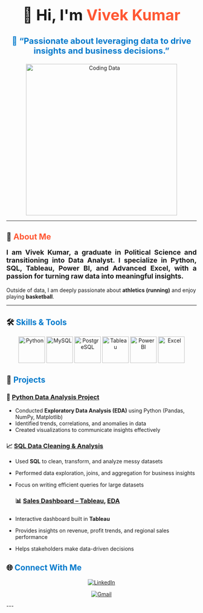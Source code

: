 <h1 align="center" style="font-size: 40px; font-weight: bold;">🚀 Hi, I'm <span style="color:#ff5733;">Vivek Kumar</span></h1>
<h3 align="center" style="color:#007acc; font-size: 22px;">🎯 “Passionate about leveraging data to drive insights and business decisions.”</h3>

<p align="center">
  <img src="https://media.giphy.com/media/qgQUggAC3Pfv687qPC/giphy.gif" width="400" alt="Coding Data"/>
</p>

---

## 🌟 <span style="color:#ff5733; font-weight:bold;">About Me</span>  



<p align="justify" style="font-size:18px; font-weight:bold;">
I am <strong>Vivek Kumar</strong>, a graduate in <strong>Political Science</strong> and transitioning into <strong>Data Analyst</strong>.  
I specialize in <strong>Python, SQL, Tableau, Power BI, and Advanced Excel</strong>, with a passion for turning raw data into meaningful insights.  

Outside of data, I am deeply passionate about <strong>athletics (running)</strong> and enjoy playing <strong>basketball</strong>.  
</p>

---

## 🛠️ <span style="color:#007acc; font-weight:bold;">Skills & Tools</span>  

<p align="center">
  <img src="https://cdn.jsdelivr.net/gh/devicons/devicon/icons/python/python-original.svg" width="70" height="70" alt="Python"/>
  <img src="https://cdn.jsdelivr.net/gh/devicons/devicon/icons/mysql/mysql-original.svg" width="70" height="70" alt="MySQL"/>
  <img src="https://cdn.jsdelivr.net/gh/devicons/devicon/icons/postgresql/postgresql-original.svg" width="70" height="70" alt="PostgreSQL"/>
  <img src="https://cdn-icons-png.flaticon.com/512/5968/5968705.png" width="70" height="70" alt="Tableau"/>
  <img src="https://github.com/microsoft/PowerBI-Icons/blob/main/SVG/Power-BI.svg" width="70" height="70" alt="Power BI"/>
  <img src="https://cdn-icons-png.flaticon.com/512/732/732220.png" width="70" height="70" alt="Excel"/>
</p>

## 🤖 <span style="color:#007acc; font-weight:bold;">Projects</span> 


### 🤖 [Python Data Analysis Project](https://colab.research.google.com/drive/1vEuFaj-jvFCBz6Y50YSCHMOyvOZKXG1X?usp=sharing)  
- Conducted **Exploratory Data Analysis (EDA)** using Python (Pandas, NumPy, Matplotlib)  
- Identified trends, correlations, and anomalies in data  
- Created visualizations to communicate insights effectively


### 📈 [SQL Data Cleaning & Analysis](https://colab.research.google.com/drive/1rVrC3-svelDxCiZ7SMCH_MF7LG27eQ36?usp=sharing)  
- Used **SQL** to clean, transform, and analyze messy datasets  
- Performed data exploration, joins, and aggregation for business insights  
- Focus on writing efficient queries for large datasets

  ### 📊 [Sales Dashboard – Tableau](https://public.tableau.com/app/profile/vivek.kumar3341/viz/Tableauproject_17437589932550/AirbnbDashboard1), [EDA](https://colab.research.google.com/drive/1AHTUihAQqcMBx75MRCy5uO3idaYOsg0f?usp=sharing) 
  ### 
- Interactive dashboard built in **Tableau**  
- Provides insights on revenue, profit trends, and regional sales performance  
- Helps stakeholders make data-driven decisions  

  

## 🌐 <span style="color:#007acc; font-weight:bold;">Connect With Me</span> 

<p align="center">
  <a href="https://www.linkedin.com/in/vivekkumar2002" target="_blank">
    <img src="https://img.shields.io/badge/LinkedIn-Connect-blue?style=for-the-badge&logo=linkedin&logoColor=white" alt="LinkedIn"/>
  </a>
</p>
<p align="center">
  <a href="mailto:yourmail@gmail.com">
    <img src="https://img.shields.io/badge/Gmail-D14836?style=for-the-badge&logo=gmail&logoColor=white" alt="Gmail"/>
  </a>
</p>
---


